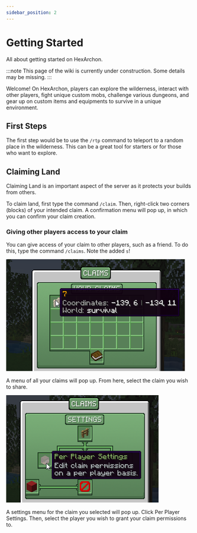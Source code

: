 ```yaml
---
sidebar_position: 2
---
```


# Getting Started
All about getting started on HexArchon.

:::note
This page of the wiki is currently under construction. Some details may be missing.
:::

Welcome! On HexArchon, players can explore the wilderness, interact with other players, fight unique custom mobs, challenge various dungeons, and gear up on custom items and equipments to survive in a unique environment.

## First Steps

The first step would be to use the `/rtp` command to teleport to a random place in the wilderness. This can be a great tool for starters or for those who want to explore.

## Claiming Land

Claiming Land is an important aspect of the server as it protects your builds from others.

To claim land, first type the command `/claim`. Then, right-click two corners (blocks) of your intended claim. A confirmation menu will pop up, in which you can confirm your claim creation.

### Giving other players access to your claim
You can give access of your claim to other players, such as a friend. To do this, type the command `/claims`. Note the added `s`!

![Claims Menu](./img/getting-started-claims-menu.png)

A menu of all your claims will pop up. From here, select the claim you wish to share.

![Claim Settings Menu](./img/getting-started-claim-settings-menu.png)

A settings menu for the claim you selected will pop up. Click Per Player Settings. Then, select the player you wish to grant your claim permissions to.